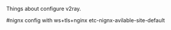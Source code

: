 Things about configure v2ray.

#nignx config with ws+tls+nginx
etc-nignx-avilable-site-default     
